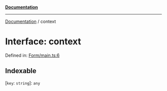 [**Documentation**](../README.md)

***

[Documentation](../globals.md) / context

# Interface: context

Defined in: [Form/main.ts:6](https://github.com/XiaoYangx666/SAPI-Pro/blob/f4b3a55bd14c42fce5d687eca57d1987c433a912/src/SAPI-Pro/Form/main.ts#L6)

## Indexable

\[`key`: `string`\]: `any`
